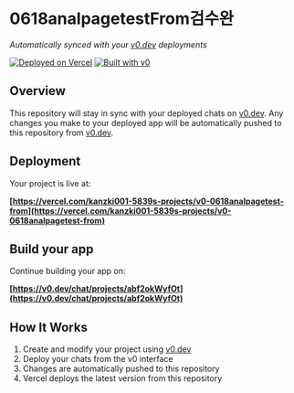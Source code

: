 # 0618analpagetestFrom검수완

*Automatically synced with your [v0.dev](https://v0.dev) deployments*

[![Deployed on Vercel](https://img.shields.io/badge/Deployed%20on-Vercel-black?style=for-the-badge&logo=vercel)](https://vercel.com/kanzki001-5839s-projects/v0-0618analpagetest-from)
[![Built with v0](https://img.shields.io/badge/Built%20with-v0.dev-black?style=for-the-badge)](https://v0.dev/chat/projects/abf2okWyfOt)

## Overview

This repository will stay in sync with your deployed chats on [v0.dev](https://v0.dev).
Any changes you make to your deployed app will be automatically pushed to this repository from [v0.dev](https://v0.dev).

## Deployment

Your project is live at:
   
**[https://vercel.com/kanzki001-5839s-projects/v0-0618analpagetest-from](https://vercel.com/kanzki001-5839s-projects/v0-0618analpagetest-from)**

## Build your app

Continue building your app on:

**[https://v0.dev/chat/projects/abf2okWyfOt](https://v0.dev/chat/projects/abf2okWyfOt)**

## How It Works

1. Create and modify your project using [v0.dev](https://v0.dev)
2. Deploy your chats from the v0 interface
3. Changes are automatically pushed to this repository
4. Vercel deploys the latest version from this repository
